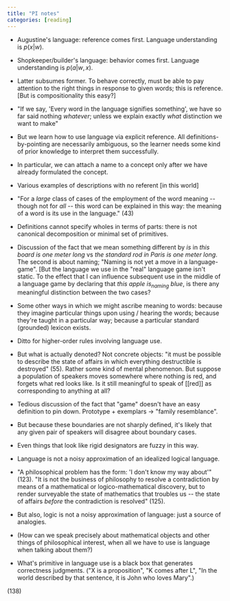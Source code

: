 ```yaml
---
title: "PI notes"
categories: [reading]
---
```


- Augustine's language: reference comes first. Language understanding is
  $p(x|w)$.

- Shopkeeper/builder's language: behavior comes first. Language understanding is
  $p(a|w,x)$.

- Latter subsumes former. To behave correctly, must be able to pay
  attention to the right things in response to given words; this is reference.
  [But is compositionality this easy?]

- "If we say, 'Every word in the language signifies something', we have so far
  said nothing _whatever_; unless we explain exactly _what_ distinction we want
  to make" 

- But we learn how to use language via explicit reference. All
  definitions-by-pointing are necessarily ambiguous, so the learner needs some
  kind of prior knowledge to interpret them successfully.

- In particular, we can attach a name to a concept only after we have already
  formulated the concept.

- Various examples of descriptions with no referent [in this world]

- "For a _large_ class of cases of the employment of the word meaning -- though
  not for _all_ -- this word can be explained in this way: the meaning of a word
  is its use in the language." (43)

- Definitions cannot specify wholes in terms of parts: there is not canonical
  decomposition or minimal set of primitives.

- Discussion of the fact that we mean something different by _is_ in _this board
  is one meter long_ vs _the standard rod in Paris is one meter long_. The
  second is about naming; "Naming is not yet a move in a language-game". [But
  the language we use in the "real" language game isn't static. To the effect
  that I can influence subsequent use in the middle of a language game by
  declaring that _this apple is<sub>naming</sub> blue_, is there any meaningful
  distinction between the two cases?

- Some other ways in which we might ascribe meaning to words: because they
  imagine particular things upon using / hearing the words; because they're
  taught in a particular way; because a particular standard (grounded) lexicon
  exists.

- Ditto for higher-order rules involving language use.

- But what is actually denoted? Not concrete objects: "it must be possible to
  describe the state of affairs in which everything destructible is destroyed"
  (55). Rather some kind of mental phenomenon. But suppose a population of
  speakers moves somewhere where nothing is red, and forgets what red looks
  like. Is it still meaningful to speak of [[red]] as corresponding to anything
  at all?

- Tedious discussion of the fact that "game" doesn't have an easy definition to
  pin down. Prototype + exemplars -> "family resemblance".

- But because these boundaries are not sharply defined, it's likely that any
  given pair of speakers will disagree about boundary cases.

- Even things that look like rigid designators are fuzzy in this way.

- Language is not a noisy approximation of an idealized logical language. 

- "A philosophical problem has the form: 'I don't know my way about'" (123).
  "It is not the business of philosophy to resolve a contradiction by means of a
  mathematical or logico-mathematical discovery, but to render surveyable the
  state of mathematics that troubles us -- the state of affairs _before_ the
  contradiction is resolved" (125).

- But also, logic is not a noisy approximation of language: just a source of
  analogies.

- (How can we speak precisely about mathematical objects and other things of
  philosophical interest, when all we have to use is language when talking about
  them?)

- What's primitive in language use is a black box that generates correctness
  judgments. ("X is a proposition", "K comes after L", "In the world described
  by that sentence, it is John who loves Mary".)

(138)

